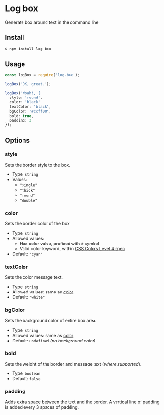 # Log box
Generate box around text in the command line

## Install

```bash
$ npm install log-box
```

## Usage

```js
const logBox = require('log-box');

logBox('OK, great.');

logBox('Woah!, {
  style: 'round',
  color: 'black'
  textColor: 'black',
  bgColor: '#ccff00',
  bold: true,
  padding: 3
});

```

## Options

### style
Sets the border style to the box.

- Type: `string`
- Values:
    - `"single"`
    - `"thick"`
    - `"round"`
    - `"double"`

### color
Sets the border color of the box.

- Type: `string`
- Allowed values:
    - Hex color value, prefixed with `#` symbol
    - Valid color keyword, within [CSS Colors Level 4 spec](https://drafts.csswg.org/css-color/#named-colors)
- Default: `"cyan"`

### textColor
Sets the color message text.

- Type: `string`
- Allowed values: same as [color](#color)
- Default: `"white"`

### bgColor
Sets the background color of entire box area.

- Type: `string`
- Allowed values: same as [color](#color)
- Default: `undefined` *(no background color)*

### bold
Sets the weight of the border and message text (_where supported_).

- Type: `boolean`
- Default: `false`


### padding
Adds extra space between the text and the border. A vertical line of padding is added every 3 spaces of padding.

